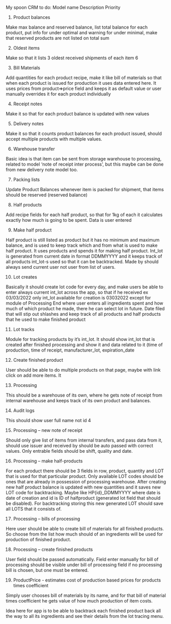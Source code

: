 My spoon CRM to do:
Model name	Description	Priority
1.	Product balances 
      
Make max balance and reserved balance, list total balance for each product, put info for under optimal and warning for under minimal, make that reserved products are not listed on total sum 

2.	Oldest items	
      
Make so that it lists 3 oldest received shipments of each item	6

3.	Bill Materials	
      
Add quantities for each product recipe, make it like bill of materials so that when each product is issued for production it uses data entered here. It uses prices from product=>price field and keeps it as default value or user manually overrides it for each product individually

4.	Receipt notes	
      
Make it so that for each product balance is updated with new values

5.	Delivery notes	
      
Make it so that it counts product balances for each product issued, should accept multiple products with multiple values.

6.	Warehouse transfer	
      
Basic idea is that item can be sent from storage warehouse to processing, related to model ‘note of receipt inter process’, but this maybe can be done from new delivery note model too.

7.	Packing lists	
      
Update Product Balances whenever item is packed for shipment, that items should be reserved (reserved balance)

8.	Half products	
      
Add recipe fields for each half product, so that for 1kg of each it calculates exactly how much is going to be spent. Data is user entered

9.	Make half product	
      
Half product is still listed as product but it has no minimum and maximum balance, and is used to keep track which and from what is used to make half product. It uses products and spends it for making half product. Int_lot is generated from current date in format DDMMYYYY and it keeps track of all products int_lot-s used so that it can be backtracked. Made by should always send current user not user from list of users.

10.	Lot creates	
       
Basically it should create lot code for every day, and make users be able to enter always current int_lot across the app, so that if he received ex 03/03/2022 only int_lot available for creation is 03032022 except for module of Processing End where user enters all ingredients spent and how much of which product he made, there he can select lot in future. Date filed that will stip out shlashes and keep track of all products and half products that he used to make finished product

11.	Lot tracks	
       
Module for tracking products by it’s int_lot. It should show int_lot that is created after finished processing and show it and data related to it (time of production, time of receipt, manufacturer_lot, expiration_date

12.	Create finished product	
       
User should be able to do multiple products on that page, maybe with link click on add more items. It 

13.	Processing	
       
This should be a warehouse of its own, where he gets note of receipt from internal warehouse and keeps track of its own product and balances.

14.	Audit logs	
       
This should show user full name not id	4

15.	Processing – new note of receipt	
       
Should only give list of items from internal transfers, and pass data from it, should use issuer and received by should be auto passed with correct values. Only entrable fields should be shift, quality and date.

16.	Processing – make half-products	
       
For each product there should be 3 fields in row, product, quantity and LOT that is used for that particular product. Only available LOT codes should be ones that are already in possession of processing warehouse. After creating new half product balance is updated with new quantities and it saves new LOT code for backtracking. Maybe like HP{id}_DDMMYYYY where date is date of creation and id is ID of halfproduct (generated lot field that should be disabled). For backtracking storing this new generated LOT should save all LOTS that it consists of. 

17.	Processing – bills of processing	
       
Here user should be able to create bill of materials for all finished products. So choose from the list how much should of an ingredients will be used for production of finished product.

18.	Processing – create finished products	
       
User field should be passed automatically. Field enter manually for bill of processing should be visible under bill of processing field if no processing bill is chosen, but one must be entered.

19. ProductPrice - estimates cost of production based prices for products times coefficient

Simply user chooses bill of materials by its name, and for that bill of material times coefficient he gets value of how much production of item costs.

Idea here for app is to be able to backtrack each finished product back all the way to all its ingredients and see their details from the lot tracing menu.
